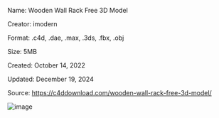 Name: Wooden Wall Rack Free 3D Model

Creator: imodern

Format: .c4d, .dae, .max, .3ds, .fbx, .obj

Size: 5MB

Created: October 14, 2022

Updated: December 19, 2024

Source: https://c4ddownload.com/wooden-wall-rack-free-3d-model/

![image](https://github.com/user-attachments/assets/e2021eb5-a316-4a5b-a2b8-fc266027771a)
